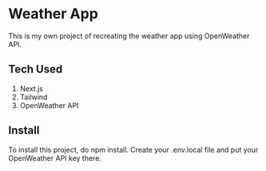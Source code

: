 # Weather App

This is my own project of recreating the weather app using OpenWeather API.

## Tech Used

1. Next.js
2. Tailwind
3. OpenWeather API

## Install

To install this project, do npm install. Create your .env.local file and put your OpenWeather API key there.
